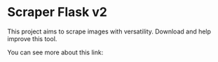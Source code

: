 
# Scraper Flask v2

This project aims to scrape images with versatility.
Download and help improve this tool.

You can see more about this link:
